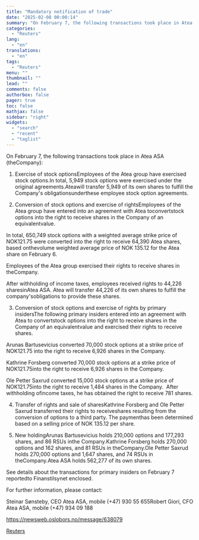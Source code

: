 ```yaml
---
title: "Mandatory notification of trade"
date: "2025-02-08 00:00:14"
summary: "On February 7, the following transactions took place in Atea ASA (theCompany):1. Exercise of stock optionsEmployees of the Atea group have exercised stock options.In total, 5,949 stock options were exercised under the original agreements.Ateawill transfer 5,949 of its own shares to fulfill the Company's obligationsunderthese employee stock option agreements.2. Conversion..."
categories:
  - "Reuters"
lang:
  - "en"
translations:
  - "en"
tags:
  - "Reuters"
menu: ""
thumbnail: ""
lead: ""
comments: false
authorbox: false
pager: true
toc: false
mathjax: false
sidebar: "right"
widgets:
  - "search"
  - "recent"
  - "taglist"
---
```


On February 7, the following transactions took place in Atea ASA (theCompany):

1. Exercise of stock optionsEmployees of the Atea group have exercised stock options.In total, 5,949 stock options were exercised under the original agreements.Ateawill transfer 5,949 of its own shares to fulfill the Company's obligationsunderthese employee stock option agreements.

2. Conversion of stock options and exercise of rightsEmployees of the Atea group have entered into an agreement with Atea toconvertstock options into the right to receive shares in the Company of an equivalentvalue.

In total, 650,749 stock options with a weighted average strike price of NOK121.75 were converted into the right to receive 64,390 Atea shares, based onthevolume weighted average price of NOK 135.12 for the Atea share on February 6.

Employees of the Atea group exercised their rights to receive shares in theCompany.

After withholding of income taxes, employees received rights to 44,226 sharesinAtea ASA. Atea will transfer 44,226 of its own shares to fulfill the company'sobligations to provide these shares.

3. Conversion of stock options and exercise of rights by primary insidersThe following primary insiders entered into an agreement with Atea to convertstock options into the right to receive shares in the Company of an equivalentvalue and exercised their rights to receive shares.

Arunas Bartusevicius converted 70,000 stock options at a strike price of NOK121.75 into the right to receive 6,926 shares in the Company.

Kathrine Forsberg converted 70,000 stock options at a strike price of NOK121.75into the right to receive 6,926 shares in the Company.

Ole Petter Saxrud converted 15,000 stock options at a strike price of NOK121.75into the right to receive 1,484 shares in the Company.  After withholding ofincome taxes, he has obtained the right to receive 781 shares.

4. Transfer of rights and sale of sharesKathrine Forsberg and Ole Petter Saxrud transferred their rights to receiveshares resulting from the conversion of options to a third party. The paymenthas been determined based on a selling price of NOK 135.12 per share.

5. New holdingArunas Bartusevicius holds 210,000 options and 177,293 shares, and 86 RSUs inthe Company.Kathrine Forsberg holds 270,000 options and 162 shares, and 81 RSUs in theCompany.Ole Petter Saxrud holds 270,000 options and 1,647 shares, and 74 RSUs in theCompany.Atea ASA holds 562,277 of its own shares.

See details about the transactions for primary insiders on February 7 reportedto Finanstilsynet enclosed.

For further information, please contact:

Steinar Sønsteby, CEO Atea ASA, mobile (+47) 930 55 655Robert Giori, CFO Atea ASA, mobile (+47) 934 09 188

https://newsweb.oslobors.no/message/638079

[Reuters](https://www.tradingview.com/news/reuters.com,2025-02-07:newsml_ObiYVpY0a:0-mandatory-notification-of-trade/)
